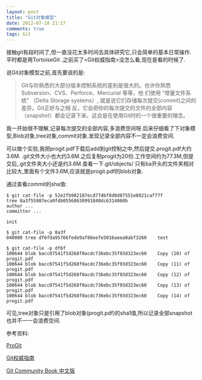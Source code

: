 ```yaml
---
layout: post
title: "Git对象模型"
date: 2012-07-10 21:17
comments: true
tags: Git
---
```



接触git有段时间了,但一直没花太多时间去具体研究它,只会简单的基本日常操作.平时都是用TortoiseGit  .之前买了<Git权威指南>没怎么看,现在是看的时候了.

说Git对象模型之前,首先要说的是:

>    Git与你熟悉的大部分版本控制系统的差别是很大的。也许你熟悉Subversion、CVS、Perforce、Mercurial 等等，他
>    们使用 “增量文件系统” （Delta Storage systems）, 就是说它们存储每次提交(commit)之间的差异。Git正好与之相
>   反，它会把你的每次提交的文件的全部内容（snapshot）都会记录下来。这会是在使用Git时的一个很重要的理念。

我一开始很不理解,记录每次提交的全部内容,多浪费空间呀.后来仔细看了下对象模型,Blob对象,tree对象,commit对象.发现记录全部内容不一定会浪费空间.

可以做个实验,我把progit.pdf下载后add到git控制之中,然后提交.progit.pdf大约3.6M. .git文件大小也大约3.6M.之后复制progit为20份.工作空间约为77.3M,但提交后,.git文件夹大小还是约3.6M.查看一下.git/objects/ 只有ba开头的文件夹相对比较大,里面有个文件3.6M,应该就是progit.pdf的blob对象.

通过查看commit的sha值:

	$ git cat-file -p 52e2fb982187ecd774bf8d0d87551e8921caf77f
	tree 8a3f55987eca0fdb05568638991840dc6314060b
	author ...
	committer ...

	init
	
	$ git cat-file -p 8a3f
	040000 tree df6fda95766fede9af86eefe5016aeea0abf3260    test
	
	$ git cat-file -p df6f
	100644 blob bacc07541f5d268f0acdc736ebc35f93d323ec60    Copy (10) of progit.pdf
	100644 blob bacc07541f5d268f0acdc736ebc35f93d323ec60    Copy (11) of progit.pdf
	100644 blob bacc07541f5d268f0acdc736ebc35f93d323ec60    Copy (12) of progit.pdf
	100644 blob bacc07541f5d268f0acdc736ebc35f93d323ec60    Copy (13) of progit.pdf
	100644 blob bacc07541f5d268f0acdc736ebc35f93d323ec60    Copy (14) of progit.pdf
	
可见,tree对象只是引用了blob对象(progit.pdf)的sha1值,所以记录全部snapshot也并不一一会浪费空间.

参考资料:

[ProGit](http://progit.org/book/zh/ 'ProGit')

[Git权威指南](http://www.worldhello.net/gotgit/ 'Git权威指南')

[Git Community Book 中文版](http://gitbook.liuhui998.com/ 'Git Community Book 中文版')


